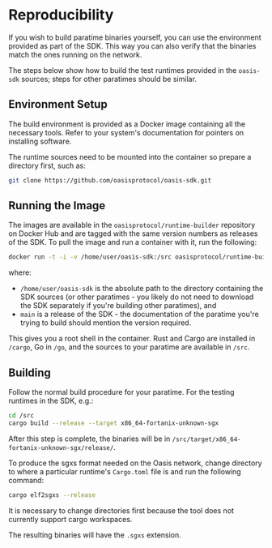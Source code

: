 # Reproducibility

If you wish to build paratime binaries yourself, you can use the
environment provided as part of the SDK. This way you can also verify
that the binaries match the ones running on the network.

The steps below show how to build the test runtimes provided in the
`oasis-sdk` sources; steps for other paratimes should be similar.

## Environment Setup

The build environment is provided as a Docker image containing all the
necessary tools. Refer to your system's documentation for pointers on
installing software.

The runtime sources need to be mounted into the container so prepare a
directory first, such as:

```bash
git clone https://github.com/oasisprotocol/oasis-sdk.git
```

## Running the Image

The images are available in the `oasisprotocol/runtime-builder`
repository on Docker Hub and are tagged with the same version numbers as
releases of the SDK. To pull the image and run a container with it, run
the following:

```bash
docker run -t -i -v /home/user/oasis-sdk:/src oasisprotocol/runtime-builder:main /bin/bash
```

where:

- `/home/user/oasis-sdk` is the absolute path to the directory
  containing the SDK sources (or other paratimes - you likely do not need
  to download the SDK separately if you're building other paratimes), and
- `main` is a release of the SDK - the documentation of the paratime
  you're trying to build should mention the version required.

This gives you a root shell in the container. Rust and Cargo are
installed in `/cargo`, Go in `/go`, and the sources to your paratime are
available in `/src`.

## Building

Follow the normal build procedure for your paratime. For the testing
runtimes in the SDK, e.g.:

```bash
cd /src
cargo build --release --target x86_64-fortanix-unknown-sgx
```

After this step is complete, the binaries will be in
`/src/target/x86_64-fortanix-unknown-sgx/release/`.

To produce the sgxs format needed on the Oasis network, change directory
to where a particular runtime's `Cargo.toml` file is and run the
following command:

```bash
cargo elf2sgxs --release
```

It is necessary to change directories first because the tool does not
currently support cargo workspaces.

The resulting binaries will have the `.sgxs` extension.
